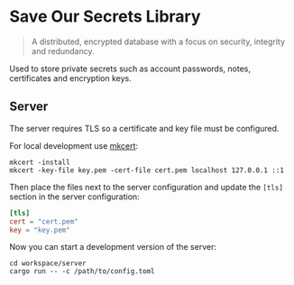 # Save Our Secrets Library

> A distributed, encrypted database with a focus on security, integrity and redundancy.

Used to store private secrets such as account passwords, notes, certificates and encryption keys.

## Server

The server requires TLS so a certificate and key file must be configured.

For local development use [mkcert][]:

```
mkcert -install
mkcert -key-file key.pem -cert-file cert.pem localhost 127.0.0.1 ::1
```

Then place the files next to the server configuration and update the `[tls]` section in the server configuration:

```toml
[tls]
cert = "cert.pem"
key = "key.pem"
```

Now you can start a development version of the server:

```
cd workspace/server
cargo run -- -c /path/to/config.toml
```

[mkcert]: https://github.com/FiloSottile/mkcert
